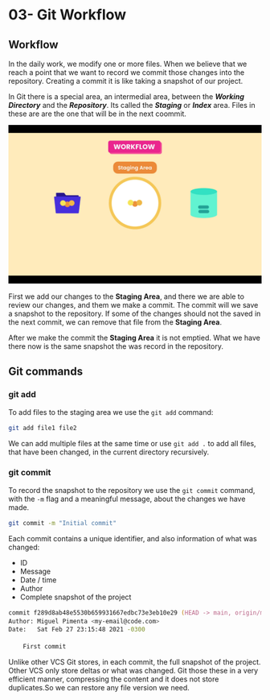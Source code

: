 # 03- Git Workflow

## Workflow

In the daily work, we modify one or more files. When we believe that we reach a point that we want to record we commit those changes into the repository. Creating a commit it is like taking a snapshot of our project.

In Git there is a special area, an intermedial area, between the ***Working Directory*** and the ***Repository***. Its called the ***Staging*** or ***Index*** area. Files in these are are the one that will be in the next coommit.

![Git workflow](./images/03-01.png "Git workflow")

First we add our changes to the **Staging Area**, and there we are able to review our changes, and them we make a commit. The commit will we save a snapshot to the repository. If some of the changes should not the saved in the next commit, we can remove that file from the **Staging Area**.

After we make the commit the **Staging Area** it is not emptied. What we have there now is the same snapshot the was record in the repository.

## Git commands

### git add

To add files to the staging area we use the `git add` command:

```zsh
git add file1 file2
```

We can add multiple files at the same time or use `git add .` to add all files, that have been changed, in the current directory recursively.

### git commit

To record the snapshot to the repository we use the `git commit` command, with the `-m` flag and a meaningful message, about the changes we have made.

```zsh
git commit -m "Initial commit"
```

Each commit contains a unique identifier, and also information of what was changed:

- ID
- Message
- Date / time
- Author
- Complete snapshot of the project

```zsh
commit f289d8ab48e5530b659931667edbc73e3eb10e29 (HEAD -> main, origin/main)
Author: Miguel Pimenta <my-email@code.com>
Date:   Sat Feb 27 23:15:48 2021 -0300

    First commit
```

Unlike other VCS Git stores, in each commit, the full snapshot of the project. Other VCS only store deltas or what was changed. Git those these in a very efficient manner, compressing the content and it does not store duplicates.So we can restore any file version we need.

